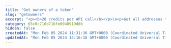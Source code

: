 ```yaml
---
title: "Get owners of a token"
slug: "getowners"
excerpt: "<p><b>20 credits per API call</b></p>\n<p>Get all addresses that own your favorite token (ERC-20, ERC-721 or ERC-1155)! Our API lets you search for all token owners on:</p>\n<ul>\n<li>Celo - celo / celo-testnet</li>\n<li>Ethereum - ethereum / ethereum-sepolia</li>\n<li>BNB (Binance) Smart Chain - bsc / bsc-testnet</li>\n<li>Polygon - polygon / polygon-mumbai</li>\n<li>Horizen EON - eon-mainnet</li>\n<li>Chiliz - chiliz-mainnet</li>\n</ul>\n<p>To get started:</p>\n<ul>\n<li>Provide a chain name and address of any fungible token, NFT or multitoken collection. Our API will return a list of addresses of all of their owners.</li>\n<li>You can also get an owner of a specific NFT by specifying <code>tokenId</code>. In case of multitoken, result is an array of addresses.</li>\n</ul>"
category: 65c0c716d716fe0040919d8b
hidden: false
createdAt: "Mon Feb 05 2024 11:31:36 GMT+0000 (Coordinated Universal Time)"
updatedAt: "Mon Feb 05 2024 14:16:18 GMT+0000 (Coordinated Universal Time)"
---
```

